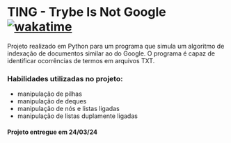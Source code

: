<!-- Olá, Tryber!
Esse é apenas um arquivo inicial para o README do seu projeto.
É essencial que você preencha esse documento por conta própria, ok?
Não deixe de usar nossas dicas de escrita de README de projetos, e deixe sua criatividade brilhar!
:warning: IMPORTANTE: você precisa deixar nítido:
- quais arquivos/pastas foram desenvolvidos por você; 
- quais arquivos/pastas foram desenvolvidos por outra pessoa estudante;
- quais arquivos/pastas foram desenvolvidos pela Trybe.
-->

# TING - Trybe Is Not Google [![wakatime](https://wakatime.com/badge/user/d430e1a8-f726-4da0-96fd-ac14f7a37701/project/018e5eb4-5470-4a06-a21d-5b0f2d4a0f04.svg)](https://wakatime.com/badge/user/d430e1a8-f726-4da0-96fd-ac14f7a37701/project/018e5eb4-5470-4a06-a21d-5b0f2d4a0f04)

Projeto realizado em Python para um programa que simula um algoritmo de indexação de documentos similar ao do Google. O programa é capaz de identificar ocorrências de termos em arquivos TXT.

### Habilidades utilizadas no projeto:

- manipulação de pilhas
- manipulação de deques
- manipulação de nós e listas ligadas
- manipulação de listas duplamente ligadas

#### Projeto entregue em 24/03/24
